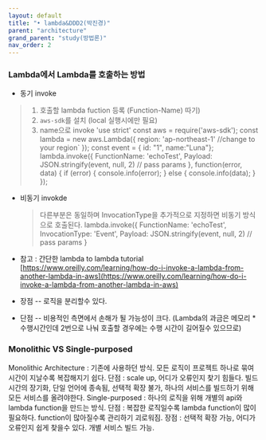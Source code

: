 ```yaml
---
layout: default
title: "• lambda&DDD2(박진경)"
parent: "architecture"
grand_parent: "study(방법론)"
nav_order: 2
---
```


### Lambda에서 Lambda를 호출하는 방법

-  동기 invoke
  > 1. 호출할 lambda fuction 등록 (Function-Name) 따기)
  > 2. `aws-sdk`를 설치 (local 실행시에만 필요)
  > 3. name으로 invoke
  'use strict'
const aws = require('aws-sdk');
const lambda = new aws.Lambda({
 region: 'ap-northeast-1' //change to your region`
});
const event = { id: "1", name:"Luna"};
lambda.invoke({
  FunctionName: 'echoTest',
  Payload: JSON.stringify(event, null, 2) // pass params
}, function(error, data) {
  if (error) {
    console.info(error);
  } else {
    console.info(data);
  }
});

- 비동기 invokde
  > 다른부분은 동일하며 InvocationType을 추가적으로 지정하면 비동기 방식으로 호출된다.
lambda.invoke({
  FunctionName: 'echoTest',
  InvocationType: 'Event',
  Payload: JSON.stringify(event, null, 2) // pass params
}

- 참고 : 간단한 lambda to lambda tutorial
[https://www.oreilly.com/learning/how-do-i-invoke-a-lambda-from-another-lambda-in-aws](https://www.oreilly.com/learning/how-do-i-invoke-a-lambda-from-another-lambda-in-aws)

- 장점
-- 로직을 분리할수 있다.

- 단점
-- 비용적인 측면에서 손해가 될 가능성이 크다.
 (Lambda의 과금은 메모리 * 수행시간인데 2번으로 나눠 호출할 경우에는 수행 시간이 길어질수 있으므로)

### Monolithic VS Single-purposed

Monolithic Architecture : 기존에 사용하던 방식. 모든 로직이 프로젝트 하나로 묶여 시간이 지날수록 복잡해지기 쉽다.
  단점 : scale up, 어디가 오류인지 찾기 힘들다. 빌드시간의 장기화, 단일 언어에 종속됨, 선택적 확장 불가, 하나의 서비스를 빌드하기 위해 모든 서비스를 올려야한다.
Single-purposed : 하나의 로직을 위해 개별의 api와 lambda function을 만드는 방식.
   단점 : 복잡한 로직일수록 lambda function이 많이 필요하다. function이 많아질수록 관리하기 괴로워짐.
   장점 : 선택적 확장 가능, 어디가 오류인지 쉽게 찾을수 있다. 개별 서비스 빌드 가능.